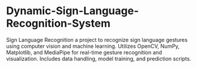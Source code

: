 # Dynamic-Sign-Language-Recognition-System
Sign Language Recognition a project to recognize sign language gestures using computer vision and machine learning. Utilizes OpenCV, NumPy, Matplotlib, and MediaPipe for real-time gesture recognition and visualization. Includes data handling, model training, and prediction scripts.
